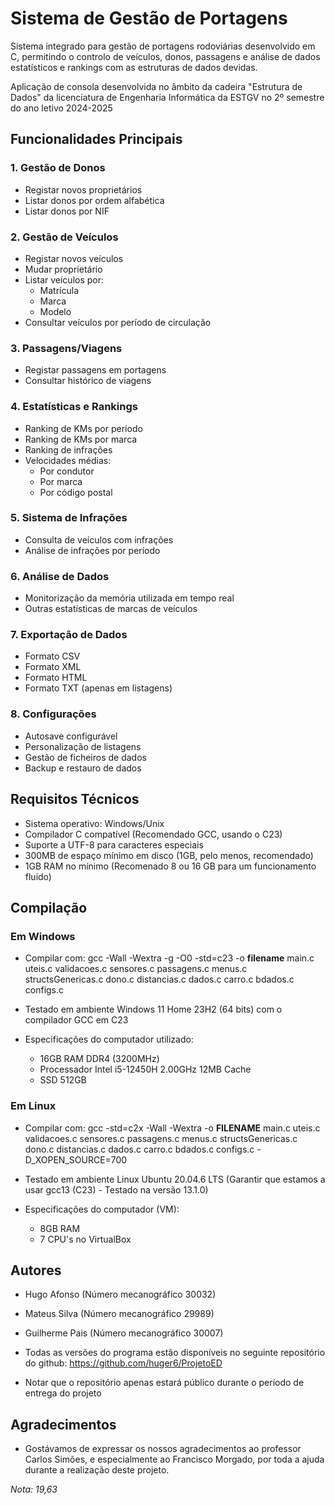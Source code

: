 # Sistema de Gestão de Portagens

Sistema integrado para gestão de portagens rodoviárias desenvolvido em C, permitindo o controlo de veículos, donos, passagens e análise de dados estatísticos e rankings com as estruturas de dados devidas.

Aplicação de consola desenvolvida no âmbito da cadeira "Estrutura de Dados" da licenciatura de Engenharia Informática da ESTGV no 2º semestre do ano letivo 2024-2025

## Funcionalidades Principais

### 1. Gestão de Donos
- Registar novos proprietários
- Listar donos por ordem alfabética
- Listar donos por NIF

### 2. Gestão de Veículos
- Registar novos veículos
- Mudar proprietário
- Listar veículos por:
  - Matrícula
  - Marca
  - Modelo
- Consultar veículos por período de circulação

### 3. Passagens/Viagens
- Registar passagens em portagens
- Consultar histórico de viagens

### 4. Estatísticas e Rankings
- Ranking de KMs por período
- Ranking de KMs por marca
- Ranking de infrações
- Velocidades médias:
  - Por condutor
  - Por marca
  - Por código postal

### 5. Sistema de Infrações
- Consulta de veículos com infrações
- Análise de infrações por período

### 6. Análise de Dados
- Monitorização da memória utilizada em tempo real
- Outras estatísticas de marcas de veículos

### 7. Exportação de Dados
- Formato CSV
- Formato XML  
- Formato HTML
- Formato TXT (apenas em listagens)

### 8. Configurações
- Autosave configurável
- Personalização de listagens
- Gestão de ficheiros de dados
- Backup e restauro de dados

## Requisitos Técnicos
- Sistema operativo: Windows/Unix
- Compilador C compatível (Recomendado GCC, usando o C23)
- Suporte a UTF-8 para caracteres especiais
- 300MB de espaço mínimo em disco (1GB, pelo menos, recomendado)
- 1GB RAM no mínimo (Recomenado 8 ou 16 GB para um funcionamento fluido)

## Compilação

### Em Windows
- Compilar com: gcc -Wall -Wextra -g -O0 -std=c23 -o **filename** main.c uteis.c validacoes.c sensores.c passagens.c menus.c structsGenericas.c dono.c distancias.c dados.c carro.c bdados.c configs.c

- Testado em ambiente Windows 11 Home 23H2 (64 bits) com o compilador GCC em C23
- Especificações do computador utilizado:
    - 16GB RAM DDR4 (3200MHz)
    - Processador Intel i5-12450H 2.00GHz 12MB Cache
    - SSD 512GB

### Em Linux
- Compilar com: gcc -std=c2x -Wall -Wextra -o **FILENAME** main.c uteis.c validacoes.c sensores.c passagens.c menus.c structsGenericas.c dono.c distancias.c dados.c carro.c bdados.c configs.c -D_XOPEN_SOURCE=700

- Testado em ambiente Linux Ubuntu 20.04.6 LTS (Garantir que estamos a usar gcc13 (C23) - Testado na versão 13.1.0)
- Especificações do computador (VM):
    - 8GB RAM
    - 7 CPU's no VirtualBox


## Autores

- Hugo Afonso (Número mecanográfico 30032)
- Mateus Silva (Número mecanográfico 29989)
- Guilherme Pais (Número mecanográfico 30007)

- Todas as versões do programa estão disponíveis no seguinte repositório do github: https://github.com/huger6/ProjetoED
- Notar que o repositório apenas estará público durante o período de entrega do projeto

## Agradecimentos

- Gostávamos de expressar os nossos agradecimentos ao professor Carlos Simões, e especialmente ao Francisco Morgado, por toda a ajuda durante a realização deste projeto.

*Nota: 19,63*